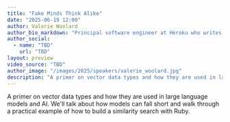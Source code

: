 ```yaml
---
title: "Fake Minds Think Alike"
date: "2025-06-19 12:00"
author: Valerie Woolard
author_bio_markdown: "Principal software engineer at Heroku who writes Ruby code to run databases and serves as president of the Ruby Central Board of Directors."
author_social:
  - name: "TBD"
    url: "TBD"
layout: preview
video_source: "TBD"
author_image: "/images/2025/speakers/valerie_woolard.jpg"
description: "A primer on vector data types and how they are used in large language models and AI. We'll talk about how models can fall short and walk through a practical example of how to build a similarity search with Ruby."
---
```


A primer on vector data types and how they are used in large language models and AI. We'll talk about how models can fall short and walk through a practical example of how to build a similarity search with Ruby.